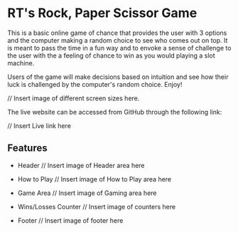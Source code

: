 # RT's Rock, Paper Scissor Game
This is a basic online game of chance that provides the user with 3 options and 
the computer making a random choice to see who comes out on top.  It is meant 
to pass the time in a fun way and to envoke a sense of challenge to the user
with the a feeling of chance to win as you would playing a slot machine.

Users of the game will make decisions based on intuition and see how their 
luck is challenged by the computer's random choice. Enjoy!

// Insert image of different screen sizes here.

The live website can be accessed from GitHub through the following link:

// Insert Live link here


## Features

- Header
// Insert image of Header area here

- How to Play
// Insert image of How to Play area here

- Game Area
// Insert image of Gaming area here

- Wins/Losses Counter
// Insert image of counters here

- Footer
// Insert image of footer here